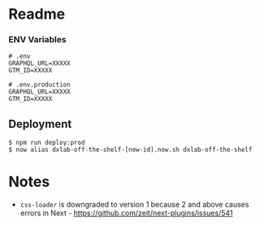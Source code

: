# Readme

### ENV Variables

```
# .env
GRAPHQL_URL=XXXXX
GTM_ID=XXXXX

# .env.production
GRAPHQL_URL=XXXXX
GTM_ID=XXXXX
```

## Deployment

```
$ npm run deploy:prod
$ now alias dxlab-off-the-shelf-[new-id].now.sh dxlab-off-the-shelf
```

# Notes

- `css-loader` is downgraded to version 1 because 2 and above causes errors in Next - https://github.com/zeit/next-plugins/issues/541
